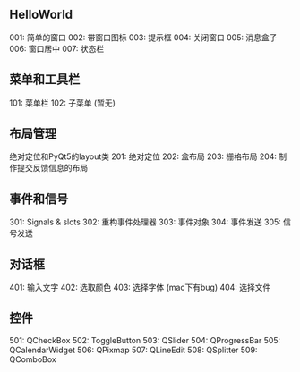 ## HelloWorld
001: 简单的窗口
002: 带窗口图标
003: 提示框
004: 关闭窗口
005: 消息盒子
006: 窗口居中
007: 状态栏
## 菜单和工具栏
101: 菜单栏
102: 子菜单 (暂无)
## 布局管理
绝对定位和PyQt5的layout类
201: 绝对定位
202: 盒布局
203: 栅格布局
204: 制作提交反馈信息的布局
## 事件和信号
301: Signals & slots
302: 重构事件处理器
303: 事件对象
304: 事件发送
305: 信号发送
## 对话框
401: 输入文字
402: 选取颜色
403: 选择字体 (mac下有bug)
404: 选择文件
## 控件
501: QCheckBox
502: ToggleButton
503: QSlider
504: QProgressBar
505: QCalendarWidget
506: QPixmap
507: QLineEdit
508: QSplitter
509: QComboBox